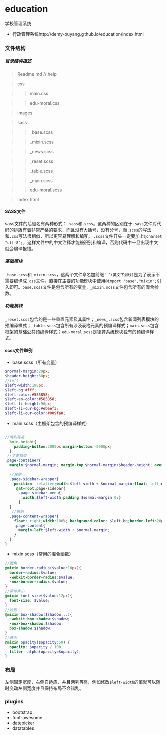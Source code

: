 # education
学校管理系统
- 行政管理系统http://demy-ouyang.github.io/education/index.html

### 文件结构
##### 目录结构描述

>Readme.md                   // help

>css

>>main.css

>>edu-moral.css

>images

>sass

>>_base.scss

>>_mixin.scss

>>_news.scss

>>_reset.scss

>>_table.scss

>>_main.scss

>>edu-moral.scss

>index.html

#### SASS文件
sass文件的后缀名有两种形式：`.sass`和`.scss`。这两种的区别在于`.sass`文件对代码的排版有着非常严格的要求，而且没有大括号，没有分号，而`.scss`的写法和`.css`写法很相似，所以更容易理解和编写。
`.scss`文件开头一定要加上`@charset "utf-8";`，这样文件中的中文注释才能被识别和编译，否则代码中一旦出现中文就会编译报错。

##### 基础模块
`_base.scss`和`_mixin.scss`，这两个文件命名加前缀`‘_’(英文下划线)`是为了表示不需要编译成`.css`文件，直接在主要的功能模块中使用`@import "base","mixin";`引入即可。`base.scss`文件是包含所有的变量，`_mixin.scss`文件包含所有的混合参数。

##### 功能模块
`_reset.scss`包含的是一些重置元素及其属性；`_news_.scss`包含新闻列表模块的预编译样式；`_table.scss`包含所有涉及表格元素的预编译样式；`main.scss`包含框架的基础公共预编译样式；`edu-moral.scss`是德育系统模块独有的预编译样式。

#### scss文件举例

- base.scss（所有变量）

```scss
$normal-margin:20px;
$header-height:60px;
//left
$left-width:198px;
$left-bg:#fff;
$left-color:#585858;
$left-en-color:#585858;
$left-li-height:96px;
$left-li-cur-bg:#ebeef3;
$left-li-cur-color:#009fa8;
```

- main.scss（主框架包含的预编译样式）

```scss

//两列等高
  %min-height{
    padding-bottom:2000px;margin-bottom:-2000px;
  }
 //主要框架
.page-container{
  margin:$normal-margin; margin-top:$normal-margin+$header-height; overflow: hidden;
  
  //左侧
  .page-sidebar-wrapper{
    position: relative;width:$left-width + $normal-margin;float: left;margin-right: -($left-width+ $normal-margin);background-color: $left-bg;border-right:20px solid $body-bg;@extend %min-height;
     @at-root.page-sidebar{
      .page-sidebar-menu{
        width:$left-width;padding:$normal-margin 0;}
      }
  }
   //右侧
  .page-content-wrapper{
    float: right;width:100%; background-color: $left-bg;border-left:20px solid $body-bg;@extend %min-height;
    .page-content{
      margin-left:$left-width + $normal-margin;
    }
  }
}

```


- mixin.scss（常用的混合函数）

```scss
//圆角
@mixin border-radius($value:10px){
  border-radius:$value;
  -webkit-border-radius:$value;
  -moz-border-radius:$value;
}
//字体大小
@mixin font-size($value:12px){
  font-size: $value;
}
//投影
@mixin box-shadow($shadow...){
  -webkit-box-shadow:$shadow;
  -moz-box-shadow:$shadow;
  box-shadow:$shadow;
}
//透明
@mixin opacity($opacity:50) {
  opacity: $opacity / 100;
  filter: alpha(opacity=$opacity);
}

```


### 布局

左侧固定宽度，右侧自适应，并且两列等高，例如修改`$left-width`的值就可以随时变动左侧宽度并且保持布局不会错乱。

### plugins

- bootstrap
- font-awesome
- datepicker
- datatables



